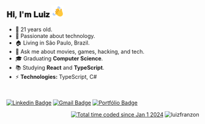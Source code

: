 <!--- Gerado em: 09 de outubro de 2024 -->

<h2>𝐇𝐢, 𝐈'𝐦 𝐋𝐮𝐢𝐳 <img width="32" src="./media/outros/handWaving.gif"/></h2> 

- 🎂 21 years old. <br>
- 💚 Passionate about technology. <br>
- 🏠 Living in São Paulo, Brazil. <br>
- 💬 Ask me about movies, games, hacking, and tech. <br>
- 🎓 Graduating **Computer Science**. <br>
- 📚 Studying **React** and **TypeScript**.  <br>
- ⚡ **Technologies:** TypeScript, C# <br>

<br>

[![Linkedin Badge](https://img.shields.io/badge/-luizffranzon-063f5b?style=flat-square&logo=linkedin&logoColor=white&link=https://www.linkedin.com/in/luizffranzon/)](https://www.linkedin.com/in/luizffranzon/) 
[![Gmail Badge](https://img.shields.io/badge/-luizfranzon@outlook.com-0078D4?style=flat-square&logo=microsoftoutlook&logoColor=white&link=mailto:luizfranzon@outlook.com)](mailto:luizfranzon@outlook.com)
[![Portfólio Badge](https://img.shields.io/badge/-Portfólio-black?style=flat-square&logo=devdotto&logoColor=white&link=https://dev.to/luizfranzon)](https://www.luizfranzon.dev/)

<p align="right">
<a href="https://wakatime.com/@018cc5b8-4926-4b2d-b692-9c7652807ce5"><img src="https://wakatime.com/badge/user/018cc5b8-4926-4b2d-b692-9c7652807ce5.svg" alt="Total time coded since Jan 1 2024" /></a>
<img src="https://visitcount.itsvg.in/api?id=luizfranzon&label=Profile%20Views&color=0&icon=8&pretty=true" alt="luizfranzon"/>
</p>
